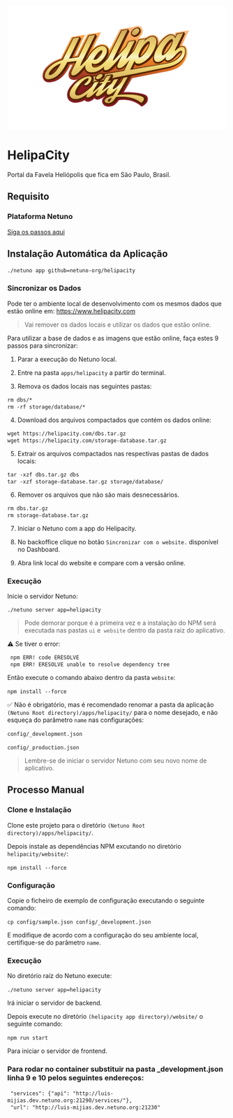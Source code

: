 ![Logo](https://raw.githubusercontent.com/netuno-org/helipacity/main/docs/logo.svg)

# HelipaCity

Portal da Favela Heliópolis que fica em São Paulo, Brasil.

## Requisito

### Plataforma Netuno

[Siga os passos aqui](https://doc.netuno.org/docs/pt-PT/installation/)

## Instalação Automática da Aplicação

```
./netuno app github=netuno-org/helipacity
```

### Sincronizar os Dados

Pode ter o ambiente local de desenvolvimento com os mesmos dados que estão online em: https://www.helipacity.com

> Vai remover os dados locais e utilizar os dados que estão online.

Para utilizar a base de dados e as imagens que estão online, faça estes 9 passos para sincronizar:

1. Parar a execução do Netuno local.

2. Entre na pasta `apps/helipacity` a partir do terminal.

3. Remova os dados locais nas seguintes pastas:
```
rm dbs/*
rm -rf storage/database/*
```

4. Download dos arquivos compactados que contém os dados online:
```
wget https://helipacity.com/dbs.tar.gz
wget https://helipacity.com/storage-database.tar.gz
```

5. Extrair os arquivos compactados nas respectivas pastas de dados locais:
```
tar -xzf dbs.tar.gz dbs
tar -xzf storage-database.tar.gz storage/database/
```

6. Remover os arquivos que não são mais desnecessários.
```
rm dbs.tar.gz
rm storage-database.tar.gz
```

7. Iniciar o Netuno com a app do Helipacity.

8. No backoffice clique no botão `Sincronizar com o website.` disponível no Dashboard.

9. Abra link local do website e compare com a versão online.

### Execução

Inicie o servidor Netuno:

```
./netuno server app=helipacity
```

> Pode demorar porque é a primeira vez e a instalação do NPM será executada nas pastas `ui` e` website` dentro da pasta raiz do aplicativo.

:warning: Se tiver o error:
 
```
 npm ERR! code ERESOLVE
 npm ERR! ERESOLVE unable to resolve dependency tree
```

Então execute o comando abaixo dentro da pasta `website`:

`npm install --force`

:white_check_mark: Não é obrigatório, mas é recomendado renomar a pasta da aplicação `(Netuno Root directory)/apps/helipacity/` para o nome desejado, e não esqueça do parâmetro `name` nas configurações:

`config/_development.json`

`config/_production.json`

> Lembre-se de iniciar o servidor Netuno com seu novo nome de aplicativo.

## Processo Manual

### Clone e Instalação

Clone este projeto para o diretório `(Netuno Root directory)/apps/helipacity/`.

Depois instale as dependências NPM excutando no diretório `helipacity/website/`:

`npm install --force` 

### Configuração

Copie o ficheiro de exemplo de configuração executando o seguinte comando:

`cp config/sample.json config/_development.json`

E modifique de acordo com a configuração do seu ambiente local, certifique-se do parâmetro `name`.

### Execução

No diretório raíz do Netuno execute:

`./netuno server app=helipacity`

Irá iniciar o servidor de backend.

Depois execute no diretório `(helipacity app directory)/website/` o seguinte comando:

`npm run start`

Para iniciar o servidor de frontend.


### Para rodar no container substituir na pasta _development.json linha 9 e 10 pelos seguintes endereços:

     "services": {"api": "http://luis-mijias.dev.netuno.org:21290/services/"},
     "url": "http://luis-mijias.dev.netuno.org:21230"
     
